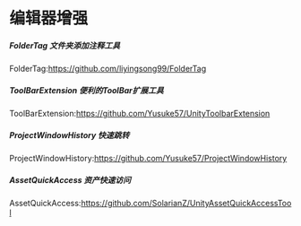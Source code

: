 # 编辑器增强

##### FolderTag 文件夹添加注释工具
FolderTag:https://github.com/liyingsong99/FolderTag
##### ToolBarExtension 便利的ToolBar扩展工具
ToolBarExtension:https://github.com/Yusuke57/UnityToolbarExtension
##### ProjectWindowHistory 快速跳转
ProjectWindowHistory:https://github.com/Yusuke57/ProjectWindowHistory
##### AssetQuickAccess 资产快速访问
AssetQuickAccess:https://github.com/SolarianZ/UnityAssetQuickAccessTool
